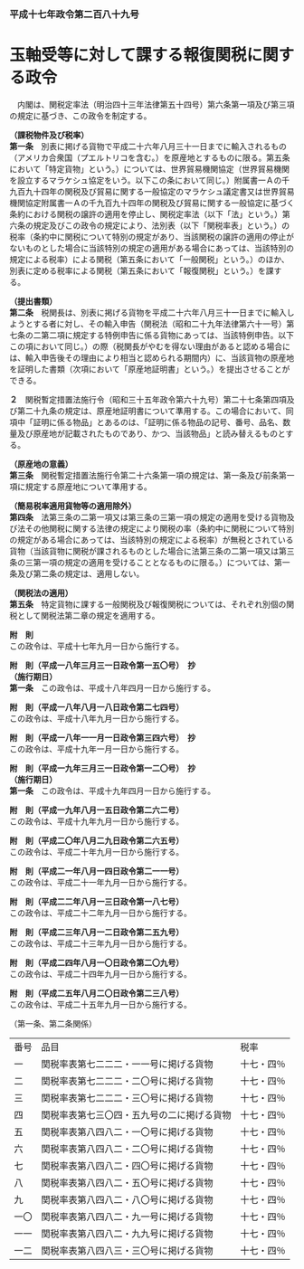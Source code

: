 ### 平成十七年政令第二百八十九号  
# 玉軸受等に対して課する報復関税に関する政令  
　内閣は、関税定率法（明治四十三年法律第五十四号）第六条第一項及び第三項の規定に基づき、この政令を制定する。  
  
**（課税物件及び税率）**  
**第一条**　別表に掲げる貨物で平成二十六年八月三十一日までに輸入されるもの（アメリカ合衆国（プエルトリコを含む。）を原産地とするものに限る。第五条において「特定貨物」という。）については、世界貿易機関協定（世界貿易機関を設立するマラケシュ協定をいう。以下この条において同じ。）附属書一Ａの千九百九十四年の関税及び貿易に関する一般協定のマラケシュ議定書又は世界貿易機関協定附属書一Ａの千九百九十四年の関税及び貿易に関する一般協定に基づく条約における関税の譲許の適用を停止し、関税定率法（以下「法」という。）第六条の規定及びこの政令の規定により、法別表（以下「関税率表」という。）の税率（条約中に関税について特別の規定があり、当該関税の譲許の適用の停止がないものとした場合に当該特別の規定の適用がある場合にあっては、当該特別の規定による税率）による関税（第五条において「一般関税」という。）のほか、別表に定める税率による関税（第五条において「報復関税」という。）を課する。  
  
**（提出書類）**  
**第二条**　税関長は、別表に掲げる貨物を平成二十六年八月三十一日までに輸入しようとする者に対し、その輸入申告（関税法（昭和二十九年法律第六十一号）第七条の二第二項に規定する特例申告に係る貨物にあっては、当該特例申告。以下この項において同じ。）の際（税関長がやむを得ない理由があると認める場合には、輸入申告後その理由により相当と認められる期間内）に、当該貨物の原産地を証明した書類（次項において「原産地証明書」という。）を提出させることができる。  
  
**２**　関税暫定措置法施行令（昭和三十五年政令第六十九号）第二十七条第四項及び第二十九条の規定は、原産地証明書について準用する。この場合において、同項中「証明に係る物品」とあるのは、「証明に係る物品の記号、番号、品名、数量及び原産地が記載されたものであり、かつ、当該物品」と読み替えるものとする。  
  
**（原産地の意義）**  
**第三条**　関税暫定措置法施行令第二十六条第一項の規定は、第一条及び前条第一項に規定する原産地について準用する。  
  
**（簡易税率適用貨物等の適用除外）**  
**第四条**　法第三条の二第一項又は第三条の三第一項の規定の適用を受ける貨物及び法その他関税に関する法律の規定により関税の率（条約中に関税について特別の規定がある場合にあっては、当該特別の規定による税率）が無税とされている貨物（当該貨物に関税が課されるものとした場合に法第三条の二第一項又は第三条の三第一項の規定の適用を受けることとなるものに限る。）については、第一条及び第二条の規定は、適用しない。  
  
**（関税法の適用）**  
**第五条**　特定貨物に課する一般関税及び報復関税については、それぞれ別個の関税として関税法第二章の規定を適用する。  
  
**附　則**  
この政令は、平成十七年九月一日から施行する。  
  
**附　則（平成一八年三月三一日政令第一五〇号）　抄**  
**（施行期日）**  
**第一条**　この政令は、平成十八年四月一日から施行する。  
  
**附　則（平成一八年八月一八日政令第二七四号）**  
この政令は、平成十八年九月一日から施行する。  
  
**附　則（平成一八年一一月一日政令第三四六号）　抄**  
この政令は、平成十九年一月一日から施行する。  
  
**附　則（平成一九年三月三一日政令第一二〇号）　抄**  
**（施行期日）**  
**第一条**　この政令は、平成十九年四月一日から施行する。  
  
**附　則（平成一九年八月一五日政令第二六二号）**  
この政令は、平成十九年九月一日から施行する。  
  
**附　則（平成二〇年八月二九日政令第二六五号）**  
この政令は、平成二十年九月一日から施行する。  
  
**附　則（平成二一年八月一四日政令第二一一号）**  
この政令は、平成二十一年九月一日から施行する。  
  
**附　則（平成二二年八月一三日政令第一八七号）**  
この政令は、平成二十二年九月一日から施行する。  
  
**附　則（平成二三年八月一二日政令第二五九号）**  
この政令は、平成二十三年九月一日から施行する。  
  
**附　則（平成二四年八月一〇日政令第二〇九号）**  
この政令は、平成二十四年九月一日から施行する。  
  
**附　則（平成二五年八月二〇日政令第二三八号）**  
この政令は、平成二十五年九月一日から施行する。  
  
（第一条、第二条関係）  

||||  
| --- | --- | --- |  
|番号|品目|税率|  
|一|関税率表第七二二二・一一号に掲げる貨物|十七・四％|  
|二|関税率表第七二二二・二〇号に掲げる貨物|十七・四％|  
|三|関税率表第七二二二・三〇号に掲げる貨物|十七・四％|  
|四|関税率表第七三〇四・五九号の二に掲げる貨物|十七・四％|  
|五|関税率表第八四八二・一〇号に掲げる貨物|十七・四％|  
|六|関税率表第八四八二・二〇号に掲げる貨物|十七・四％|  
|七|関税率表第八四八二・四〇号に掲げる貨物|十七・四％|  
|八|関税率表第八四八二・五〇号に掲げる貨物|十七・四％|  
|九|関税率表第八四八二・八〇号に掲げる貨物|十七・四％|  
|一〇|関税率表第八四八二・九一号に掲げる貨物|十七・四％|  
|一一|関税率表第八四八二・九九号に掲げる貨物|十七・四％|  
|一二|関税率表第八四八三・三〇号に掲げる貨物|十七・四％|  
  
